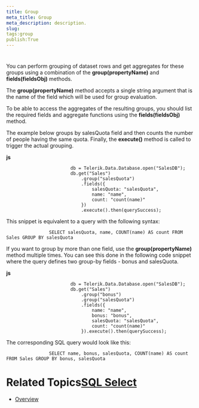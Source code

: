 ```yaml
---
title: Group
meta_title: Group
meta_description: description.
slug: 
tags:group
publish:True
---
```



# 

You can perform grouping of dataset rows and get aggregates for these groups using a combination of the __group(propertyName)__ and
					__fields(fieldsObj)__ methods.
				

The __group(propertyName)__ method accepts a single string argument that is the name of the field which will be used for group
					evaluation.
				

To be able to access the aggregates of the resulting groups, you should list the required fields and aggregate functions using the
					__fields(fieldsObj)__ method.
				

The example below groups by salesQuota field and then counts the number of people having the same quota. Finally,	the __execute()__
					method is called to trigger the actual grouping.
				


 __js__
    


							db = Telerik.Data.Database.open("SalesDB");
							db.get("Sales")
								.group("salesQuota")
								.fields({
									salesQuota: "salesQuota",
									name: "name",
									count: "count(name)"
								})
								.execute().then(querySuccess);



This snippet is equivalent to a query with the following syntax:

	
					SELECT salesQuota, name, COUNT(name) AS count FROM Sales GROUP BY salesQuota
				



If you want to group by more than one field, use the __group(propertyName)__ method multiple times. You can see this done in the
					following code snippet where the query defines two group-by fields - bonus and salesQuota.
				


 __js__
    


							db = Telerik.Data.Database.open("SalesDB");
							db.get("Sales")
								.group("bonus")
								.group("salesQuota")
								.fields({
									name: "name",
									bonus: "bonus",
									salesQuota: "salesQuota",
									count: "count(name)"
								}).execute().then(querySuccess);



The corresponding SQL query would look like this:

	
					SELECT name, bonus, salesQuota, COUNT(name) AS count FROM Sales GROUP BY bonus, salesQuota
				



# Related Topics[SQL Select](http://www.sqlite.org/lang_select.html)

 * [Overview]({{slug:overview}})
